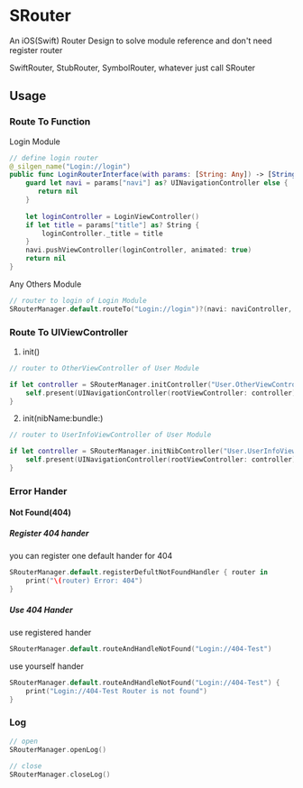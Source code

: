 # SRouter
An iOS(Swift) Router Design to solve module reference and don't need register router

SwiftRouter, StubRouter, SymbolRouter, whatever just call SRouter


## Usage

### Route To Function

Login Module
```swift
// define login router
@_silgen_name("Login://login")
public func LoginRouterInterface(with params: [String: Any]) -> [String: Any]? {
    guard let navi = params["navi"] as? UINavigationController else {
       return nil
    }
    
    let loginController = LoginViewController()
    if let title = params["title"] as? String {
        loginController._title = title
    }
    navi.pushViewController(loginController, animated: true)
    return nil
}

```

Any Others Module

```swift
// router to login of Login Module
SRouterManager.default.routeTo("Login://login")?(navi: naviController, title: "登录🚀🚀🚀", others: "Any others params...")
```

### Route To UIViewController


1. init()

```swift
// router to OtherViewController of User Module

if let controller = SRouterManager.initController("User.OtherViewController") {
    self.present(UINavigationController(rootViewController: controller), animated: true, completion: nil)
}
```

2. init(nibName:bundle:)

```swift
// router to UserInfoViewController of User Module

if let controller = SRouterManager.initNibController("User.UserInfoViewController", nibName: nil, bundle: nil) {
    self.present(UINavigationController(rootViewController: controller), animated: true, completion: nil)
}
```

### Error Hander

#### Not Found(404)

##### Register 404 hander
you can register one default hander for 404

```swift
SRouterManager.default.registerDefultNotFoundHandler { router in
    print("\(router) Error: 404")
}
```

##### Use 404 Hander

use registered hander
```swift
SRouterManager.default.routeAndHandleNotFound("Login://404-Test")
```

use yourself hander
```swift
SRouterManager.default.routeAndHandleNotFound("Login://404-Test") {
    print("Login://404-Test Router is not found")            
}
```


### Log

```swift
// open
SRouterManager.openLog()
 
// close
SRouterManager.closeLog()
```



